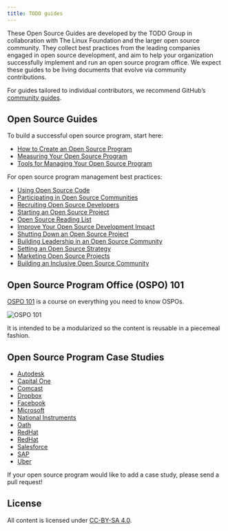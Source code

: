 ```yaml
---
title: TODO guides
---
```


These Open Source Guides are developed by the TODO Group in collaboration with The Linux Foundation and the larger open source community. They collect best practices from the leading companies engaged in open source development, and aim to help your organization successfully implement and run an open source program office. We expect these guides to be living documents that evolve via community contributions.

For guides tailored to individual contributors, we recommend GitHub’s [community guides](https://github.com/github/opensource.guide).

## Open Source Guides

To build a successful open source program, start here:

* [How to Create an Open Source Program](create-program)
* [Measuring Your Open Source Program](measuring)
* [Tools for Managing Your Open Source Program](management-tools)

For open source program management best practices:

* [Using Open Source Code](using-open-source)
* [Participating in Open Source Communities](participating)
* [Recruiting Open Source Developers](recruiting-developers)
* [Starting an Open Source Project](starting)
* [Open Source Reading List](open-source-reading-list)
* [Improve Your Open Source Development Impact](impact)
* [Shutting Down an Open Source Project](shutting-down)
* [Building Leadership in an Open Source Community](building-leadership)
* [Setting an Open Source Strategy](strategy)
* [Marketing Open Source Projects](marketing-open-source-projects)
* [Building an Inclusive Open Source Community](diversity-inclusion)

## Open Source Program Office (OSPO) 101

[OSPO 101](https://github.com/todogroup/ospo101) is a course on everything you need to know OSPOs.

![OSPO 101](/img/ospo101.svg)

It is intended to be a modularized so the content is reusable in a piecemeal fashion.

## Open Source Program Case Studies

* [Autodesk](casestudies/autodesk)
* [Capital One](casestudies/capitalone)
* [Comcast](casestudies/comcast)
* [Dropbox](casestudies/dropbox)
* [Facebook](casestudies/facebook)
* [Microsoft](casestudies/microsoft)
* [National Instruments](casestudies/ni)
* [Oath](casestudies/oath)
* [RedHat](casestudies/redhat)
* [RedHat](casestudies/rit)
* [Salesforce](casestudies/salesforce)
* [SAP](casestudies/sap)
* [Uber](casestudies/uber)

If your open source program would like to add a case study, please send a pull request!

## License

All content is licensed under [CC-BY-SA 4.0](https://creativecommons.org/licenses/by-sa/4.0/).
